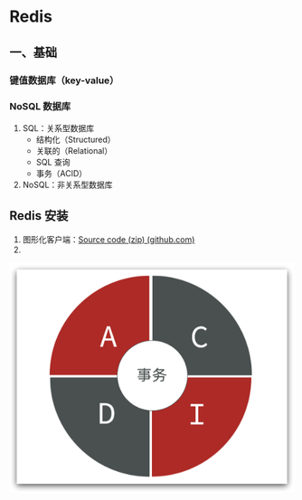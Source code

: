 # Redis



## 一、基础

### 键值数据库（key-value）

### NoSQL 数据库

1. SQL：关系型数据库
   - 结构化（Structured）
   - 关联的（Relational）
   - SQL 查询
   - 事务（ACID）
2. NoSQL：非关系型数据库

## Redis 安装

1. 图形化客户端：[Source code (zip) (github.com)](https://github.com/lework/RedisDesktopManager-Windows/archive/refs/tags/2022.5.zip)
2. 

![image-20230612200359324](image/image-20230612200359324.png)

